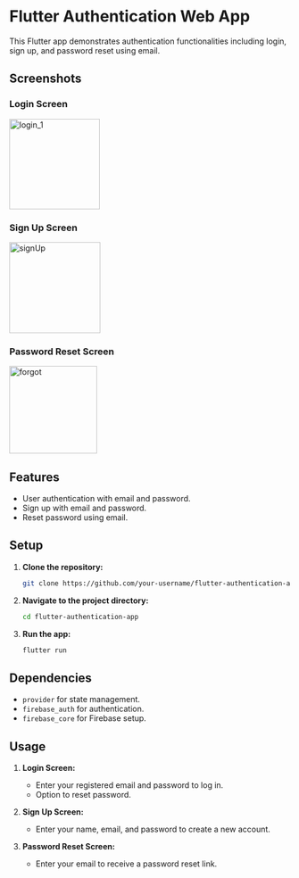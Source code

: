 # Flutter Authentication Web App

This Flutter app demonstrates authentication functionalities including login, sign up, and password reset using email.

## Screenshots

### Login Screen
<img width="162" alt="login_1" src="https://github.com/abhishek2355/login_flow/assets/90473454/b3f7ae2f-7d74-4cd3-8470-a624250ef418">

### Sign Up Screen
<img width="163" alt="signUp" src="https://github.com/abhishek2355/login_flow/assets/90473454/14e1b059-be84-402c-8c84-2061e0f2380e">


### Password Reset Screen
<img width="157" alt="forgot" src="https://github.com/abhishek2355/login_flow/assets/90473454/c04f2d87-61ee-4aa4-8c9b-f44556b0a815">


## Features

- User authentication with email and password.
- Sign up with email and password.
- Reset password using email.

## Setup

1. **Clone the repository:**
    ```bash
    git clone https://github.com/your-username/flutter-authentication-app.git
    ```

2. **Navigate to the project directory:**
    ```bash
    cd flutter-authentication-app
    ```

3. **Run the app:**
    ```bash
    flutter run
    ```

## Dependencies

- `provider` for state management.
- `firebase_auth` for authentication.
- `firebase_core` for Firebase setup.

## Usage

1. **Login Screen:**
    - Enter your registered email and password to log in.
    - Option to reset password.

2. **Sign Up Screen:**
    - Enter your name, email, and password to create a new account.

3. **Password Reset Screen:**
    - Enter your email to receive a password reset link.
